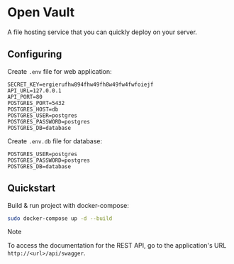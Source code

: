# Open Vault

A file hosting service that you can quickly deploy on your server.

## Configuring

Create `.env` file for web application:

```
SECRET_KEY=ergierufhw894fhw49fh8w49fw4fwfoiejf
API_URL=127.0.0.1
API_PORT=80
POSTGRES_PORT=5432
POSTGRES_HOST=db
POSTGRES_USER=postgres
POSTGRES_PASSWORD=postgres
POSTGRES_DB=database

```

Create `.env.db` file for database:

```
POSTGRES_USER=postgres
POSTGRES_PASSWORD=postgres
POSTGRES_DB=database

```

## Quickstart

Build & run project with docker-compose:

```bash
sudo docker-compose up -d --build
```

> [!NOTE]
> To access the documentation for the REST API, go to the application's URL `http://<url>/api/swagger`.
